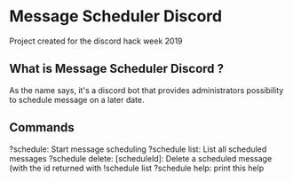 # Message Scheduler Discord

Project created for the discord hack week 2019

## What is Message Scheduler Discord ?

As the name says, it's a discord bot that provides administrators possibility to schedule message on a later date.

## Commands 

?schedule: Start message scheduling
?schedule list: List all scheduled messages
?schedule delete: [scheduleId]: Delete a scheduled message (with the id returned with !schedule list
?schedule help: print this help
